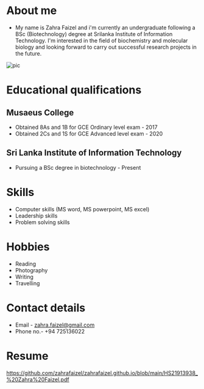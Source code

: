 # **About me** 

- My name is Zahra Faizel and i'm currently an undergraduate following a BSc (Biotechnology) degree at Srilanka Institute of Information Technology. I'm interested in the field of biochemistry and molecular biology and looking forward to carry out successful research projects in the future.

![pic](https://user-images.githubusercontent.com/91867133/135955735-53365b67-799a-4f61-a266-e9697fbc8117.jpeg)

# **Educational qualifications**

## **Musaeus College**
- Obtained 8As and 1B for GCE Ordinary level exam - 2017
- Obtained 2Cs and 1S for GCE Advanced level exam - 2020


## **Sri Lanka Institute of Information Technology** 
- Pursuing a BSc degree in biotechnology          - Present


# **Skills**
- Computer skills (MS word, MS powerpoint, MS excel)
- Leadership skills
- Problem solving skills


# **Hobbies**
- Reading
- Photography
- Writing
- Travelling


# **Contact details**
- Email    - zahra.faizel@gmail.com
- Phone no.- +94 725136022


# **Resume**
https://github.com/zahrafaizel/zahrafaizel.github.io/blob/main/HS21913938_%20Zahra%20Faizel.pdf 
